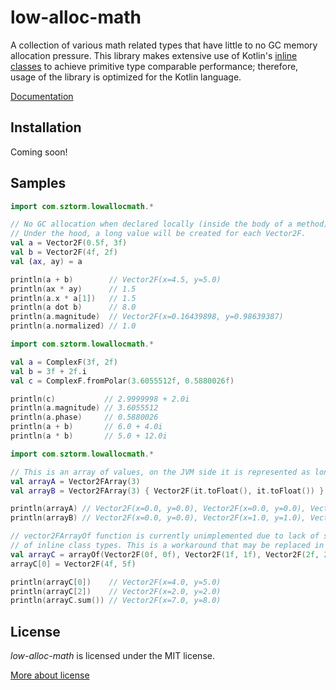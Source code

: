 # low-alloc-math

A collection of various math related types that have little to no GC memory allocation
pressure. This library makes extensive use of Kotlin's
[inline classes](https://kotlinlang.org/docs/inline-classes.html) to achieve primitive type
comparable performance; therefore, usage of the library is optimized for the Kotlin language.

[Documentation](https://sztorm.github.io/KotlinLowAllocMath)

## Installation

Coming soon!

## Samples

```kotlin
import com.sztorm.lowallocmath.*

// No GC allocation when declared locally (inside the body of a method).
// Under the hood, a long value will be created for each Vector2F.
val a = Vector2F(0.5f, 3f)
val b = Vector2F(4f, 2f)
val (ax, ay) = a

println(a + b)        // Vector2F(x=4.5, y=5.0)
println(ax * ay)      // 1.5
println(a.x * a[1])   // 1.5
println(a dot b)      // 8.0
println(a.magnitude)  // Vector2F(x=0.16439898, y=0.98639387)
println(a.normalized) // 1.0
```

```kotlin
import com.sztorm.lowallocmath.*

val a = ComplexF(3f, 2f)
val b = 3f + 2f.i
val c = ComplexF.fromPolar(3.6055512f, 0.5880026f)

println(c)           // 2.9999998 + 2.0i
println(a.magnitude) // 3.6055512
println(a.phase)     // 0.5880026
println(a + b)       // 6.0 + 4.0i
println(a * b)       // 5.0 + 12.0i
```

```kotlin
import com.sztorm.lowallocmath.*

// This is an array of values, on the JVM side it is represented as long array.
val arrayA = Vector2FArray(3)
val arrayB = Vector2FArray(3) { Vector2F(it.toFloat(), it.toFloat()) }

println(arrayA) // Vector2F(x=0.0, y=0.0), Vector2F(x=0.0, y=0.0), Vector2F(x=0.0, y=0.0)
println(arrayB) // Vector2F(x=0.0, y=0.0), Vector2F(x=1.0, y=1.0), Vector2F(x=2.0, y=2.0)

// vector2FArrayOf function is currently unimplemented due to lack of support for vararg parameter
// of inline class types. This is a workaround that may be replaced in the future.
val arrayC = arrayOf(Vector2F(0f, 0f), Vector2F(1f, 1f), Vector2F(2f, 2f)).toVector2FArray()
arrayC[0] = Vector2F(4f, 5f)

println(arrayC[0])    // Vector2F(x=4.0, y=5.0)
println(arrayC[2])    // Vector2F(x=2.0, y=2.0)
println(arrayC.sum()) // Vector2F(x=7.0, y=8.0)
```

## License

*low-alloc-math* is licensed under the MIT license.

[More about license](LICENSE)